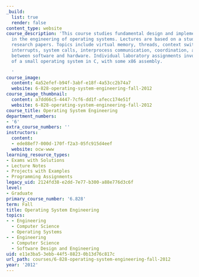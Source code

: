 ```yaml
---
_build:
  list: true
  render: false
content_type: website
course_description: 'This course studies fundamental design and implementation ideas
  in the engineering of operating systems. Lectures are based on a study of UNIX and
  research papers. Topics include virtual memory, threads, context switches, kernels,
  interrupts, system calls, interprocess communication, coordination, and the interaction
  between software and hardware. Individual laboratory assignments involve implementation
  of a small operating system in C, with some x86 assembly.

  '
course_image:
  content: 4a52efef-b94f-3abf-e18f-4a53cc2b74a7
  website: 6-828-operating-system-engineering-fall-2012
course_image_thumbnail:
  content: a7dd66c5-4447-7cf6-dd1f-afecc174e51f
  website: 6-828-operating-system-engineering-fall-2012
course_title: Operating System Engineering
department_numbers:
- '6'
extra_course_numbers: ''
instructors:
  content:
  - ede88ef7-000d-170f-f2a3-05fc915d4eef
  website: ocw-www
learning_resource_types:
- Exams with Solutions
- Lecture Notes
- Projects with Examples
- Programming Assignments
legacy_uid: 2124fd38-e2dd-7e77-b300-a88e776d3c6f
level:
- Graduate
primary_course_number: '6.828'
term: Fall
title: Operating System Engineering
topics:
- - Engineering
  - Computer Science
  - Operating Systems
- - Engineering
  - Computer Science
  - Software Design and Engineering
uid: e11e3ba5-3ebb-44f5-8823-0b13d76c817c
url_path: courses/6-828-operating-system-engineering-fall-2012
year: '2012'
---
```

